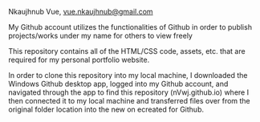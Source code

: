 Nkaujhnub Vue, vue.nkaujhnub@gmail.com

My Github account utilizes the functionalities of Github in order to publish projects/works under my name for others to view freely

This repository contains all of the HTML/CSS code, assets, etc. that are required for my personal portfolio website. 

In order to clone this repository into my local machine, I downloaded the Windows Github desktop app, logged into my Github account,
and navigated through the app to find this repository (nVwj.github.io) where I then connected it to my local machine and transferred
files over from the original folder location into the new on ecreated for Github.
